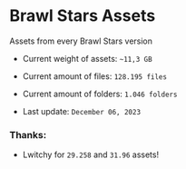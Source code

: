 # Brawl Stars Assets
Assets from every Brawl Stars version

* Current weight of assets: `~11,3 GB`
* Current amount of files: `128.195 files`
* Current amount of folders: `1.046 folders`

* Last update: `December 06, 2023`

### Thanks:
* Lwitchy for `29.258` and `31.96` assets!